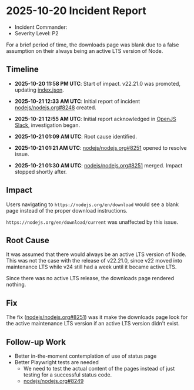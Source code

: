 # 2025-10-20 Incident Report

- Incident Commander: <!-- TODO -->
- Severity Level: P2

For a brief period of time, the downloads page was blank due to a false assumption on their always being an active LTS version of Node.

## Timeline

- **2025-10-20 11:58 PM UTC**: Start of impact. v22.21.0 was promoted, updating [index.json](https://nodejs.org/index.json).

- **2025-10-21 12:33 AM UTC**: Initial report of incident [nodejs/nodejs.org#8248](https://github.com/nodejs/nodejs.org/issues/8248) created.

- **2025-10-21 12:55 AM UTC**: Initial report acknowledged in [OpenJS Slack](https://openjs-foundation.slack.com/archives/CVAMEJ4UV/p1761008123880979), investigation began.

- **2025-10-21 01:09 AM UTC**: Root cause identified.

- **2025-10-21 01:21 AM UTC**: [nodejs/nodejs.org#8251](https://github.com/nodejs/nodejs.org/pull/8251) opened to resolve issue.

- **2025-10-21 01:30 AM UTC**: [nodejs/nodejs.org#8251](https://github.com/nodejs/nodejs.org/pull/8251) merged. Impact stopped shortly after.

## Impact

Users navigating to `https://nodejs.org/en/download` would see a blank page instead of the proper download instructions.

`https://nodejs.org/en/download/current` was unaffected by this issue.

## Root Cause

It was assumed that there would always be an active LTS version of Node.
This was not the case with the release of v22.21.0, since v22 moved into maintenance LTS while v24 still had a week until it became active LTS.

Since there was no active LTS release, the downloads page rendered nothing.

## Fix

The fix ([nodejs/nodejs.org#8251](https://github.com/nodejs/nodejs.org/pull/8251)) was it make the downloads page look for the active maintenance LTS version if an active LTS version didn't exist.

## Follow-up Work

- Better in-the-moment contemplation of use of status page
- Better Playwright tests are needed
  - We need to test the actual content of the pages instead of just testing for a successful status code.
  - [nodejs/nodejs.org#8249](https://github.com/nodejs/nodejs.org/issues/8249)

